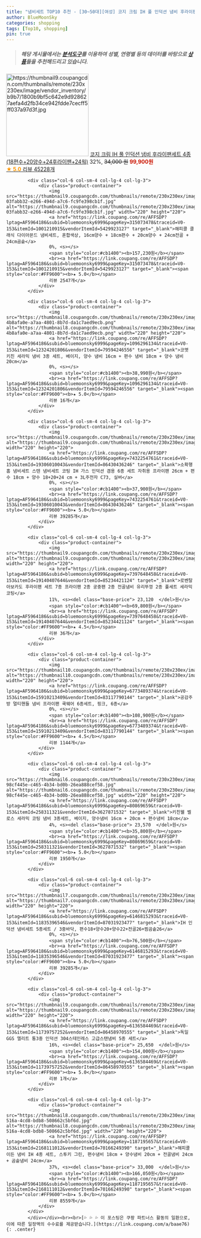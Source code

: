 ```yaml
---
title: "냄비세트 TOP10 추천 - [30~50대][여성] 코지 크림 IH 풀 인덕션 냄비 후라이팬세트 4종 (18편수+20양수+24후라이팬+24웍)"
author: BlueMoonSky
categories: shopping
tags: [Top10, shopping]
pin: true
---
```


> ##### 해당 게시물에서는 [**분석도구**](https://itemscout.io/)를 이용하여 **성별**, **연령별** 등의 데이터를 바탕으로 [**상품**](https://link.coupang.com/a/baae76)들을 추천해드리고 있습니다.
<div class="container"><div class="row">
            <div class="col-6 col-sm-4 col-lg-4 col-lg-3">
                <div class="product-container">
                    <img src="https://thumbnail9.coupangcdn.com/thumbnails/remote/230x230ex/image/vendor_inventory/b9b7/1800b9bf5c642e9d928627aefa4d2fb34ce942fdde7cecff5ff037a97d3f.jpg" alt="https://thumbnail9.coupangcdn.com/thumbnails/remote/230x230ex/image/vendor_inventory/b9b7/1800b9bf5c642e9d928627aefa4d2fb34ce942fdde7cecff5ff037a97d3f.jpg" width="220" height="220">
                    <a href="https://link.coupang.com/re/AFFSDP?lptag=AF5964186&subid=bluemoonsky6999&pageKey=7584392879&traceid=V0-153&itemId=20027560953&vendorItemId=87124178278" target="_blank">코지 크림 IH 풀 인덕션 냄비 후라이팬세트 4종 (18편수+20양수+24후라이팬+24웍)</a>
                    32%, <s><del class="base-price"> 34,000  </del>원</s> 
                    <span style="color:#cb1400"><b>99,900원</b></span>
                    <br><a href="https://link.coupang.com/re/AFFSDP?lptag=AF5964186&subid=bluemoonsky6999&pageKey=7584392879&traceid=V0-153&itemId=20027560953&vendorItemId=87124178278" target="_blank"><span style="color:#FF9600"><b>★ 5.0</b></span>
                    리뷰 45228개</a>
                </div>
            </div>
            
            <div class="col-6 col-sm-4 col-lg-4 col-lg-3">
                <div class="product-container">
                    <img src="https://thumbnail9.coupangcdn.com/thumbnails/remote/230x230ex/image/retail/images/207951223989037-03fabb32-e266-494d-a7c6-fc9fe398cb1f.jpg" alt="https://thumbnail9.coupangcdn.com/thumbnails/remote/230x230ex/image/retail/images/207951223989037-03fabb32-e266-494d-a7c6-fc9fe398cb1f.jpg" width="220" height="220">
                    <a href="https://link.coupang.com/re/AFFSDP?lptag=AF5964186&subid=bluemoonsky6999&pageKey=315073478&traceid=V0-153&itemId=1001210915&vendorItemId=5429923127" target="_blank">해피콜 클래식 다이아몬드 냄비세트, 혼합색상, 16cm양수 + 18cm편수 + 20cm양수 + 24cm전골 + 24cm곰솥</a>
                    0%, <s></s> 
                    <span style="color:#cb1400"><b>157,230원</b></span>
                    <br><a href="https://link.coupang.com/re/AFFSDP?lptag=AF5964186&subid=bluemoonsky6999&pageKey=315073478&traceid=V0-153&itemId=1001210915&vendorItemId=5429923127" target="_blank"><span style="color:#FF9600"><b>★ 5.0</b></span>
                    리뷰 2547개</a>
                </div>
            </div>
            
            <div class="col-6 col-sm-4 col-lg-4 col-lg-3">
                <div class="product-container">
                    <img src="https://thumbnail8.coupangcdn.com/thumbnails/remote/230x230ex/image/retail/images/10283710431890682-4b8afa0e-a7aa-4801-8b7d-da1c7aed9ecb.png" alt="https://thumbnail8.coupangcdn.com/thumbnails/remote/230x230ex/image/retail/images/10283710431890682-4b8afa0e-a7aa-4801-8b7d-da1c7aed9ecb.png" width="220" height="220">
                    <a href="https://link.coupang.com/re/AFFSDP?lptag=AF5964186&subid=bluemoonsky6999&pageKey=1096296134&traceid=V0-153&itemId=12324201806&vendorItemId=79594246556" target="_blank">코멧 키친 세라믹 냄비 3종 세트, 베이지, 양수 냄비 16cm + 편수 냄비 18cm + 양수 냄비 20cm</a>
                    0%, <s></s> 
                    <span style="color:#cb1400"><b>38,990원</b></span>
                    <br><a href="https://link.coupang.com/re/AFFSDP?lptag=AF5964186&subid=bluemoonsky6999&pageKey=1096296134&traceid=V0-153&itemId=12324201806&vendorItemId=79594246556" target="_blank"><span style="color:#FF9600"><b>★ 5.0</b></span>
                    리뷰 16개</a>
                </div>
            </div>
            
            <div class="col-6 col-sm-4 col-lg-4 col-lg-3">
                <div class="product-container">
                    <img src="https://thumbnail9.coupangcdn.com/thumbnails/remote/230x230ex/image/vendor_inventory/001b/6ec31a8ebe6b7244a4e83bb562359a0784ada098482dacd3bfd3038873e4.png" alt="https://thumbnail9.coupangcdn.com/thumbnails/remote/230x230ex/image/vendor_inventory/001b/6ec31a8ebe6b7244a4e83bb562359a0784ada098482dacd3bfd3038873e4.png" width="220" height="220">
                    <a href="https://link.coupang.com/re/AFFSDP?lptag=AF5964186&subid=bluemoonsky6999&pageKey=7432254761&traceid=V0-153&itemId=19306010043&vendorItemId=86430436246" target="_blank">소확행홈 냄비세트 스텐 냄비세트 코팅 IH 가스 인덕션 겸용 6종 세트 자취용 프라이팬 26cm + 편수 18cm + 양수 18+20+24 cm + 3L주전자 C73, 실버</a>
                    0%, <s></s> 
                    <span style="color:#cb1400"><b>37,900원</b></span>
                    <br><a href="https://link.coupang.com/re/AFFSDP?lptag=AF5964186&subid=bluemoonsky6999&pageKey=7432254761&traceid=V0-153&itemId=19306010043&vendorItemId=86430436246" target="_blank"><span style="color:#FF9600"><b>★ 5.0</b></span>
                    리뷰 39285개</a>
                </div>
            </div>
            
            <div class="col-6 col-sm-4 col-lg-4 col-lg-3">
                <div class="product-container">
                    <img src="https://thumbnail9.coupangcdn.com/thumbnails/remote/230x230ex/image/vendor_inventory/9ed6/3b9865bb8e3bb91ad98f16b4be56d467a965560f87cef466aeaf36f2b1ec.jpg" alt="https://thumbnail9.coupangcdn.com/thumbnails/remote/230x230ex/image/vendor_inventory/9ed6/3b9865bb8e3bb91ad98f16b4be56d467a965560f87cef466aeaf36f2b1ec.jpg" width="220" height="220">
                    <a href="https://link.coupang.com/re/AFFSDP?lptag=AF5964186&subid=bluemoonsky6999&pageKey=7397648458&traceid=V0-153&itemId=19140407644&vendorItemId=85234421124" target="_blank">로벤탈 아보카도 후라이팬 세트 7종 프라이팬 2종 궁중팬 2종 전골냄비 유리뚜껑 2종 풀세트 세라믹코팅</a>
                    11%, <s><del class="base-price"> 23,120  </del>원</s> 
                    <span style="color:#cb1400"><b>69,800원</b></span>
                    <br><a href="https://link.coupang.com/re/AFFSDP?lptag=AF5964186&subid=bluemoonsky6999&pageKey=7397648458&traceid=V0-153&itemId=19140407644&vendorItemId=85234421124" target="_blank"><span style="color:#FF9600"><b>★ 4.5</b></span>
                    리뷰 36개</a>
                </div>
            </div>
            
            <div class="col-6 col-sm-4 col-lg-4 col-lg-3">
                <div class="product-container">
                    <img src="https://thumbnail10.coupangcdn.com/thumbnails/remote/230x230ex/image/vendor_inventory/f4a6/27a6353f36fe92db3c5d1b7056a2498f085c1f0729846924291320eb362b.jpg" alt="https://thumbnail10.coupangcdn.com/thumbnails/remote/230x230ex/image/vendor_inventory/f4a6/27a6353f36fe92db3c5d1b7056a2498f085c1f0729846924291320eb362b.jpg" width="220" height="220">
                    <a href="https://link.coupang.com/re/AFFSDP?lptag=AF5964186&subid=bluemoonsky6999&pageKey=6773489374&traceid=V0-153&itemId=15910213409&vendorItemId=83117790144" target="_blank">공감주방 멀티핸들 냄비 프라이팬 쿡웨어 6종세트, 핑크, 6종</a>
                    0%, <s></s> 
                    <span style="color:#cb1400"><b>108,900원</b></span>
                    <br><a href="https://link.coupang.com/re/AFFSDP?lptag=AF5964186&subid=bluemoonsky6999&pageKey=6773489374&traceid=V0-153&itemId=15910213409&vendorItemId=83117790144" target="_blank"><span style="color:#FF9600"><b>★ 4.5</b></span>
                    리뷰 1144개</a>
                </div>
            </div>
            
            <div class="col-6 col-sm-4 col-lg-4 col-lg-3">
                <div class="product-container">
                    <img src="https://thumbnail6.coupangcdn.com/thumbnails/remote/230x230ex/image/retail/images/73751279935756-98cf445e-c465-4b34-bd0b-26ea888cef58.jpg" alt="https://thumbnail6.coupangcdn.com/thumbnails/remote/230x230ex/image/retail/images/73751279935756-98cf445e-c465-4b34-bd0b-26ea888cef58.jpg" width="220" height="220">
                    <a href="https://link.coupang.com/re/AFFSDP?lptag=AF5964186&subid=bluemoonsky6999&pageKey=80869659&traceid=V0-153&itemId=258311321&vendorItemId=3627871532" target="_blank">키친웰 벨로스 세라믹 코팅 냄비 3종세트, 베이지, 양수냄비 16cm + 20cm + 편수냄비 18cm</a>
                    4%, <s><del class="base-price"> 23,570  </del>원</s> 
                    <span style="color:#cb1400"><b>35,800원</b></span>
                    <br><a href="https://link.coupang.com/re/AFFSDP?lptag=AF5964186&subid=bluemoonsky6999&pageKey=80869659&traceid=V0-153&itemId=258311321&vendorItemId=3627871532" target="_blank"><span style="color:#FF9600"><b>★ 5.0</b></span>
                    리뷰 1950개</a>
                </div>
            </div>
            
            <div class="col-6 col-sm-4 col-lg-4 col-lg-3">
                <div class="product-container">
                    <img src="https://thumbnail7.coupangcdn.com/thumbnails/remote/230x230ex/image/vendor_inventory/8a38/00bc27cd6d508a1f9934ed1870ab0a6c73bf78b15daac3e1383d9e34d51f.jpg" alt="https://thumbnail7.coupangcdn.com/thumbnails/remote/230x230ex/image/vendor_inventory/8a38/00bc27cd6d508a1f9934ed1870ab0a6c73bf78b15daac3e1383d9e34d51f.jpg" width="220" height="220">
                    <a href="https://link.coupang.com/re/AFFSDP?lptag=AF5964186&subid=bluemoonsky6999&pageKey=6146815293&traceid=V0-153&itemId=11835396546&vendorItemId=87031923477" target="_blank">IH 인덕션 냄비세트 5종세트 / 3중바닥, 편수18+양수20+양수22+전골26+찜곰솥26</a>
                    0%, <s></s> 
                    <span style="color:#cb1400"><b>76,500원</b></span>
                    <br><a href="https://link.coupang.com/re/AFFSDP?lptag=AF5964186&subid=bluemoonsky6999&pageKey=6146815293&traceid=V0-153&itemId=11835396546&vendorItemId=87031923477" target="_blank"><span style="color:#FF9600"><b>★ 5.0</b></span>
                    리뷰 39285개</a>
                </div>
            </div>
            
            <div class="col-6 col-sm-4 col-lg-4 col-lg-3">
                <div class="product-container">
                    <img src="https://thumbnail9.coupangcdn.com/thumbnails/remote/230x230ex/image/vendor_inventory/0d4e/890046fefe4a74458acd91c415d3e76c83330c071267d0b97096174e2325.png" alt="https://thumbnail9.coupangcdn.com/thumbnails/remote/230x230ex/image/vendor_inventory/0d4e/890046fefe4a74458acd91c415d3e76c83330c071267d0b97096174e2325.png" width="220" height="220">
                    <a href="https://link.coupang.com/re/AFFSDP?lptag=AF5964186&subid=bluemoonsky6999&pageKey=6136584469&traceid=V0-153&itemId=11739757252&vendorItemId=86458970555" target="_blank">독일 GGS 엘리트 통3중 인덕션 304스테인레스 고급스탠냄비 5종 세트</a>
                    16%, <s><del class="base-price"> 25,650  </del>원</s> 
                    <span style="color:#cb1400"><b>154,000원</b></span>
                    <br><a href="https://link.coupang.com/re/AFFSDP?lptag=AF5964186&subid=bluemoonsky6999&pageKey=6136584469&traceid=V0-153&itemId=11739757252&vendorItemId=86458970555" target="_blank"><span style="color:#FF9600"><b>★ 5.0</b></span>
                    리뷰 1개</a>
                </div>
            </div>
            
            <div class="col-6 col-sm-4 col-lg-4 col-lg-3">
                <div class="product-container">
                    <img src="https://thumbnail8.coupangcdn.com/thumbnails/remote/230x230ex/image/retail/images/2020/01/16/17/8/dc9b5a40-516a-4cd8-bdb8-508662c5bf6d.jpg" alt="https://thumbnail8.coupangcdn.com/thumbnails/remote/230x230ex/image/retail/images/2020/01/16/17/8/dc9b5a40-516a-4cd8-bdb8-508662c5bf6d.jpg" width="220" height="220">
                    <a href="https://link.coupang.com/re/AFFSDP?lptag=AF5964186&subid=bluemoonsky6999&pageKey=1187195657&traceid=V0-153&itemId=2168111012&vendorItemId=70166249390" target="_blank">해피콜 이든 냄비 IH 4종 세트, 스투키 그린, 편수냄비 18cm + 양수냄비 20cm + 전골냄비 24cm + 곰솥냄비 24cm</a>
                    37%, <s><del class="base-price"> 33,000  </del>원</s> 
                    <span style="color:#cb1400"><b>166,050원</b></span>
                    <br><a href="https://link.coupang.com/re/AFFSDP?lptag=AF5964186&subid=bluemoonsky6999&pageKey=1187195657&traceid=V0-153&itemId=2168111012&vendorItemId=70166249390" target="_blank"><span style="color:#FF9600"><b>★ 5.0</b></span>
                    리뷰 8559개</a>
                </div>
            </div>
            </div></div><br><br>[💦 💦 💦 이 포스팅은 쿠팡 파트너스 활동의 일환으로, 이에 따른 일정액의 수수료를 제공받습니다.](https://link.coupang.com/a/baae76){: .center}